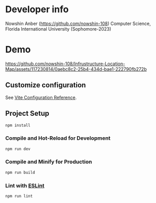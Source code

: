 
# Developer info
  Nowshin Anber (https://github.com/nowshin-108)
  Computer Science, Florida International University (Sophomore-2023)

# Demo


https://github.com/nowshin-108/Infrustructure-Location-Map/assets/117230814/0aebc8c2-25b4-434d-bae1-222790fb272b


## Customize configuration

See [Vite Configuration Reference](https://vitejs.dev/config/).

## Project Setup

```sh
npm install
```

### Compile and Hot-Reload for Development

```sh
npm run dev
```

### Compile and Minify for Production

```sh
npm run build
```

### Lint with [ESLint](https://eslint.org/)

```sh
npm run lint
```
